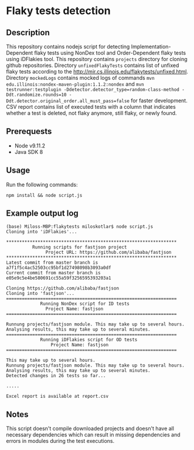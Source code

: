 # Flaky tests detection

## Description

This repository contains nodejs script for detecting Implementation-Dependent flaky tests using NonDex tool and Order-Dependent flaky tests using iDFlakies tool. This repository contains `projects` directory for cloning github repositories. Directory `unfixedFlakyTests` contains list of unfixed flaky tests according to the http://mir.cs.illinois.edu/flakytests/unfixed.html. Directory `mockedLogs` contains mocked logs of commands `mvn edu.illinois:nondex-maven-plugin:1.1.2:nondex` and `mvn testrunner:testplugin -Ddetector.detector_type=random-class-method -Ddt.randomize.rounds=10 -Ddt.detector.original_order.all_must_pass=false` for faster development. CSV report contains list of executed tests with a column that indicates whether a test is deleted, not flaky anymore, still flaky, or newly found. 

## Prerequests
 - Node v9.11.2
 - Java SDK 8
 
## Usage

Run the following commands:

```npm install && node script.js```

## Example output log

```
(base) Miloss-MBP:flakytests miloskotlar$ node script.js 
Cloning into 'iDFlakies'...

*****************************************************************
          Running scripts for fastjson project
               Project URL: https://github.com/alibaba/fastjson
*****************************************************************
Latest commit from master branch is a7f1f5c4ac52503cc95bf1d27498098b3093a0df
Current commit from master branch is e05e9c5e4be580691cc55a59f3256595393203a1

Cloning https://github.com/alibaba/fastjson
Cloning into 'fastjson'...
=================================================================
             Running NonDex script for ID tests
               Project Name: fastjson
=================================================================

Runnung projects/fastjson module. This may take up to several hours.
Analysing results, this may take up to several minutes.
=================================================================
             Running iDFlakies script for OD tests
                 Project Name: fastjson
=================================================================

This may take up to several hours.
Runnung projects/fastjson module. This may take up to several hours.
Analysing results, this may take up to several minutes.
Detected changes in 26 tests so far...

.....

Excel report is available at report.csv
```

## Notes

This script doesn't compile downloaded projects and doesn't have all necessary dependencies which can result in missing dependencies and errors in modules during the test executions.
